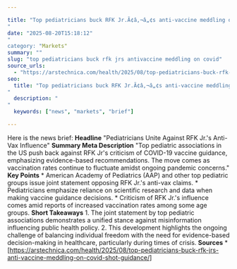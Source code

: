 ```yaml
---

title: "Top pediatricians buck RFK Jr.Ã¢â‚¬â„¢s anti-vaccine meddling on COVID shot guidance'"
date: "2025-08-20T15:18:12""
category: "Markets"
summary: ""
slug: "top pediatricians buck rfk jrs antivaccine meddling on covid"
source_urls:
  - "https://arstechnica.com/health/2025/08/top-pediatricians-buck-rfk-jr-s-anti-vaccine-meddling-on-covid-shot-guidance/"
seo:
  title: "Top pediatricians buck RFK Jr.Ã¢â‚¬â„¢s anti-vaccine meddling on COVID shot guidance | Hash n Hedge'"
  description: ""
  keywords: ["news", "markets", "brief"]

---
```

Here is the news brief:  **Headline** "Pediatricians Unite Against RFK Jr.'s Anti-Vax Influence"  **Summary Meta Description** "Top pediatric associations in the US push back against RFK Jr's criticism of COVID-19 vaccine guidance, emphasizing evidence-based recommendations. The move comes as vaccination rates continue to fluctuate amidst ongoing pandemic concerns."  **Key Points**  * American Academy of Pediatrics (AAP) and other top pediatric groups issue joint statement opposing RFK Jr.'s anti-vax claims. * Pediatricians emphasize reliance on scientific research and data when making vaccine guidance decisions. * Criticism of RFK Jr.'s influence comes amid reports of increased vaccination rates among some age groups.  **Short Takeaways**  1. The joint statement by top pediatric associations demonstrates a unified stance against misinformation influencing public health policy. 2. This development highlights the ongoing challenge of balancing individual freedom with the need for evidence-based decision-making in healthcare, particularly during times of crisis.  **Sources** * [https://arstechnica.com/health/2025/08/top-pediatricians-buck-rfk-jrs-anti-vaccine-meddling-on-covid-shot-guidance/] 
